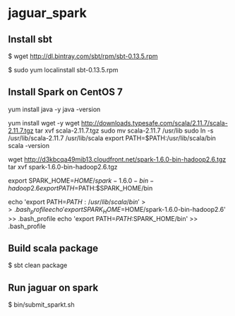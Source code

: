 # jaguar_spark

## Install sbt

$ wget http://dl.bintray.com/sbt/rpm/sbt-0.13.5.rpm

$ sudo yum localinstall sbt-0.13.5.rpm

## Install Spark on CentOS 7
yum install java -y
java -version

yum install wget -y
wget http://downloads.typesafe.com/scala/2.11.7/scala-2.11.7.tgz
tar xvf scala-2.11.7.tgz
sudo mv scala-2.11.7 /usr/lib
sudo ln -s /usr/lib/scala-2.11.7 /usr/lib/scala
export PATH=$PATH:/usr/lib/scala/bin
scala -version

wget http://d3kbcqa49mib13.cloudfront.net/spark-1.6.0-bin-hadoop2.6.tgz
tar xvf spark-1.6.0-bin-hadoop2.6.tgz

export SPARK_HOME=$HOME/spark-1.6.0-bin-hadoop2.6
export PATH=$PATH:$SPARK_HOME/bin

echo 'export PATH=$PATH:/usr/lib/scala/bin' >> .bash_profile
echo 'export SPARK_HOME=$HOME/spark-1.6.0-bin-hadoop2.6' >> .bash_profile
echo 'export PATH=$PATH:$SPARK_HOME/bin' >> .bash_profile

## Build scala package
$ sbt clean package

## Run jaguar on spark
$ bin/submit_sparkt.sh
